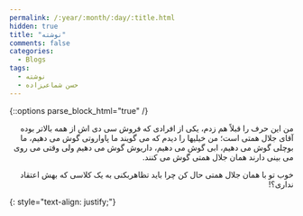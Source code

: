 ```yaml
---
permalink: /:year/:month/:day/:title.html
hidden: true
title: "نوشته"
comments: false
categories:
  - Blogs
tags:
  - نوشته
  - حسن شماعی‌زاده
---
```


{::options parse_block_html="true" /}
<div dir='rtl' align='right'>
من این حرف را قبلاً هم زدم، یکی از افرادی که فروش سی دی اش از همه بالاتر بوده آقای جلال همتی است؛ من خیلیها را دیدم که می گویند ما پاواروتی گوش می دهیم، ما بوچلی گوش می دهیم، ابی گوش می دهیم، داریوش گوش می دهیم ولی وقتی می روی می بینی دارند همان جلال همتی گوش می کنند.

خوب تو با همان جلال همتی حال کن چرا باید تظاهربکنی به یک کلاسی که بهش اعتقاد نداری؟! 
</div>
{: style="text-align: justify;"}

